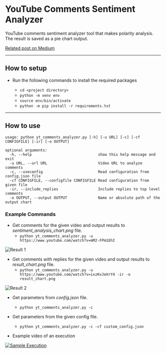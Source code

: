 # YouTube Comments Sentiment Analyzer

YouTube comments sentiment analyzer tool that makes polarity analysis.
The result is saved as a pie chart output.

[Related post on Medium](https://python.plainenglish.io/how-to-create-a-youtube-comments-sentiment-analyzer-with-python-a70af502a4fc)

---

## How to setup

-   Run the following commands to install the required packages

    -   `cd <project directory>`
    -   `python -m venv env`
    -   `source env/bin/activate`
    -   `python -m pip install -r requirements.txt`

---

## How to use

```
usage: python yt_comments_analyzer.py [-h] [-u URL] [-c] [-cf CONFIGFILE] [-ir] [-o OUTPUT]

optional arguments:
  -h, --help                              show this help message and exit
  -u URL, --url URL                       Video URL to analyze comments
  -c, --useconfig                         Read configuration from config.json file
  -cf CONFIGFILE, --configfile CONFIGFILE Read configuration from given file
  -ir, --include_replies                  Include replies to top level comments
  -o OUTPUT, --output OUTPUT              Name or absolute path of the output chart
```

### Example Commands

-   Get comments for the given video and output results to _sentiment_analysis_chart.png_ file.
    -   `python yt_comments_analyzer.py -u https://www.youtube.com/watch?v=mM2-FPm1EhI`

![Result 1](images/sentiment_analysis_chart_2.png)

-   Get comments with replies for the given video and output results to _result_chart.png_ file.
    -   `python yt_comments_analyzer.py -u https://www.youtube.com/watch?v=ixzKvJeXrY4 -ir -o result_chart.png`

![Result 2](images/sentiment_analysis_chart_4.png)

-   Get parameters from _config.json_ file.

    -   `python yt_comments_analyzer.py -c`

-   Get parameters from the given config file.

    -   `python yt_comments_analyzer.py -c -cf custom_config.json`

-   Example video of an execution

[![Sample Execution](images/sentiment_analysis_chart_1.png)](https://www.youtube.com/watch?v=4BnxaXusG-g "YouTube Comments Sentiment Analyzer")
